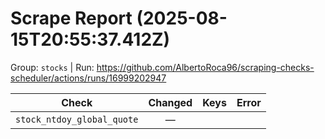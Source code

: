 # Scrape Report (2025-08-15T20:55:37.412Z)

Group: `stocks`  |  Run: https://github.com/AlbertoRoca96/scraping-checks-scheduler/actions/runs/16999202947

| Check | Changed | Keys | Error |
|---|:---:|:--|:--|
| `stock_ntdoy_global_quote` | — |  |  |
